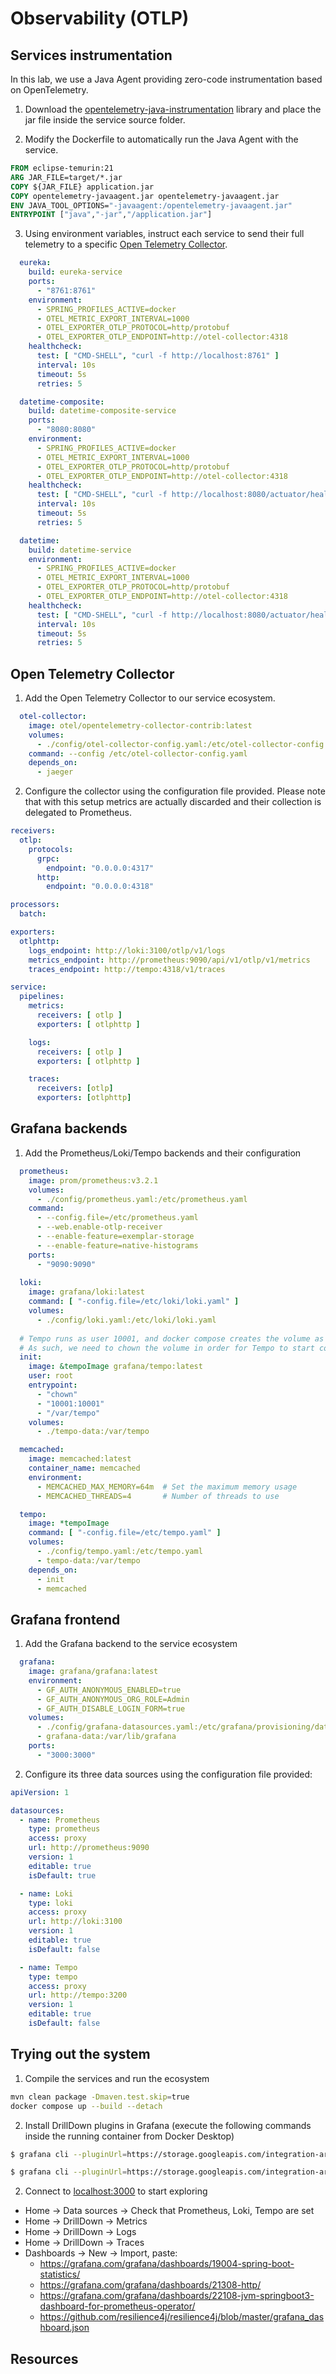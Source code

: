 # Observability (OTLP)

## Services instrumentation

In this lab, we use a Java Agent providing zero-code instrumentation based on OpenTelemetry.

1. Download the [opentelemetry-java-instrumentation](https://github.com/open-telemetry/opentelemetry-java-instrumentation) library and place the jar file inside the service source folder.

2. Modify the Dockerfile to automatically run the Java Agent with the service.

```dockerfile
FROM eclipse-temurin:21
ARG JAR_FILE=target/*.jar
COPY ${JAR_FILE} application.jar
COPY opentelemetry-javaagent.jar opentelemetry-javaagent.jar
ENV JAVA_TOOL_OPTIONS="-javaagent:/opentelemetry-javaagent.jar"
ENTRYPOINT ["java","-jar","/application.jar"]
```

3. Using environment variables, instruct each service to send their full telemetry to a specific [Open Telemetry Collector](https://opentelemetry.io/docs/collector/).

```yaml
  eureka:
    build: eureka-service
    ports:
      - "8761:8761"
    environment:
      - SPRING_PROFILES_ACTIVE=docker
      - OTEL_METRIC_EXPORT_INTERVAL=1000
      - OTEL_EXPORTER_OTLP_PROTOCOL=http/protobuf
      - OTEL_EXPORTER_OTLP_ENDPOINT=http://otel-collector:4318
    healthcheck:
      test: [ "CMD-SHELL", "curl -f http://localhost:8761" ]
      interval: 10s
      timeout: 5s
      retries: 5

  datetime-composite:
    build: datetime-composite-service
    ports:
      - "8080:8080"
    environment:
      - SPRING_PROFILES_ACTIVE=docker
      - OTEL_METRIC_EXPORT_INTERVAL=1000
      - OTEL_EXPORTER_OTLP_PROTOCOL=http/protobuf
      - OTEL_EXPORTER_OTLP_ENDPOINT=http://otel-collector:4318
    healthcheck:
      test: [ "CMD-SHELL", "curl -f http://localhost:8080/actuator/health" ]
      interval: 10s
      timeout: 5s
      retries: 5

  datetime:
    build: datetime-service
    environment:
      - SPRING_PROFILES_ACTIVE=docker
      - OTEL_METRIC_EXPORT_INTERVAL=1000
      - OTEL_EXPORTER_OTLP_PROTOCOL=http/protobuf
      - OTEL_EXPORTER_OTLP_ENDPOINT=http://otel-collector:4318
    healthcheck:
      test: [ "CMD-SHELL", "curl -f http://localhost:8080/actuator/health" ]
      interval: 10s
      timeout: 5s
      retries: 5
```

## Open Telemetry Collector

1. Add the Open Telemetry Collector to our service ecosystem.

```yaml
  otel-collector:
    image: otel/opentelemetry-collector-contrib:latest
    volumes:
      - ./config/otel-collector-config.yaml:/etc/otel-collector-config.yaml
    command: --config /etc/otel-collector-config.yaml
    depends_on:
      - jaeger
```

2. Configure the collector using the configuration file provided. Please note that with this setup metrics are actually discarded and their collection is delegated to Prometheus.

```yaml
receivers:
  otlp:
    protocols:
      grpc:
        endpoint: "0.0.0.0:4317"
      http:
        endpoint: "0.0.0.0:4318"

processors:
  batch:

exporters:
  otlphttp:
    logs_endpoint: http://loki:3100/otlp/v1/logs
    metrics_endpoint: http://prometheus:9090/api/v1/otlp/v1/metrics
    traces_endpoint: http://tempo:4318/v1/traces

service:
  pipelines:
    metrics:
      receivers: [ otlp ]
      exporters: [ otlphttp ]

    logs:
      receivers: [ otlp ]
      exporters: [ otlphttp ]

    traces:
      receivers: [otlp]
      exporters: [otlphttp]
```

## Grafana backends

1. Add the Prometheus/Loki/Tempo backends and their configuration

```yaml
  prometheus:
    image: prom/prometheus:v3.2.1
    volumes:
      - ./config/prometheus.yaml:/etc/prometheus.yaml
    command:
      - --config.file=/etc/prometheus.yaml
      - --web.enable-otlp-receiver
      - --enable-feature=exemplar-storage
      - --enable-feature=native-histograms
    ports:
      - "9090:9090"
        
  loki:
    image: grafana/loki:latest
    command: [ "-config.file=/etc/loki/loki.yaml" ]
    volumes:
      - ./config/loki.yaml:/etc/loki/loki.yaml
  
  # Tempo runs as user 10001, and docker compose creates the volume as root.
  # As such, we need to chown the volume in order for Tempo to start correctly.
  init:
    image: &tempoImage grafana/tempo:latest
    user: root
    entrypoint:
      - "chown"
      - "10001:10001"
      - "/var/tempo"
    volumes:
      - ./tempo-data:/var/tempo

  memcached:
    image: memcached:latest
    container_name: memcached
    environment:
      - MEMCACHED_MAX_MEMORY=64m  # Set the maximum memory usage
      - MEMCACHED_THREADS=4       # Number of threads to use

  tempo:
    image: *tempoImage
    command: [ "-config.file=/etc/tempo.yaml" ]
    volumes:
      - ./config/tempo.yaml:/etc/tempo.yaml
      - tempo-data:/var/tempo
    depends_on:
      - init
      - memcached
```

## Grafana frontend

1. Add the Grafana backend to the service ecosystem


```yaml
  grafana:
    image: grafana/grafana:latest
    environment:
      - GF_AUTH_ANONYMOUS_ENABLED=true
      - GF_AUTH_ANONYMOUS_ORG_ROLE=Admin
      - GF_AUTH_DISABLE_LOGIN_FORM=true
    volumes:
      - ./config/grafana-datasources.yaml:/etc/grafana/provisioning/datasources/datasources.yaml
      - grafana-data:/var/lib/grafana
    ports:
      - "3000:3000"
```

2. Configure its three data sources using the configuration file provided:

```yaml
apiVersion: 1

datasources:
  - name: Prometheus
    type: prometheus
    access: proxy
    url: http://prometheus:9090
    version: 1
    editable: true
    isDefault: true

  - name: Loki
    type: loki
    access: proxy
    url: http://loki:3100
    version: 1
    editable: true
    isDefault: false

  - name: Tempo
    type: tempo
    access: proxy
    url: http://tempo:3200
    version: 1
    editable: true
    isDefault: false
```

## Trying out the system

1. Compile the services and run the ecosystem

```bash
mvn clean package -Dmaven.test.skip=true
docker compose up --build --detach
```

2. Install DrillDown plugins in Grafana (execute the following commands inside the running container from Docker Desktop)

```bash
$ grafana cli --pluginUrl=https://storage.googleapis.com/integration-artifacts/grafana-lokiexplore-app/grafana-lokiexplore-app-latest.zip plugins install grafana-lokiexplore-app

$ grafana cli --pluginUrl=https://storage.googleapis.com/integration-artifacts/grafana-exploretraces-app/grafana-exploretraces-app-latest.zip plugins install grafana-traces-app
```

2. Connect to [localhost:3000](http://localhost:3000) to start exploring

* Home -> Data sources -> Check that Prometheus, Loki, Tempo are set
* Home -> DrillDown -> Metrics
* Home -> DrillDown -> Logs
* Home -> DrillDown -> Traces
* Dashboards -> New -> Import, paste:
  * https://grafana.com/grafana/dashboards/19004-spring-boot-statistics/
  * https://grafana.com/grafana/dashboards/21308-http/
  * https://grafana.com/grafana/dashboards/22108-jvm-springboot3-dashboard-for-prometheus-operator/
  * https://github.com/resilience4j/resilience4j/blob/master/grafana_dashboard.json

## Resources